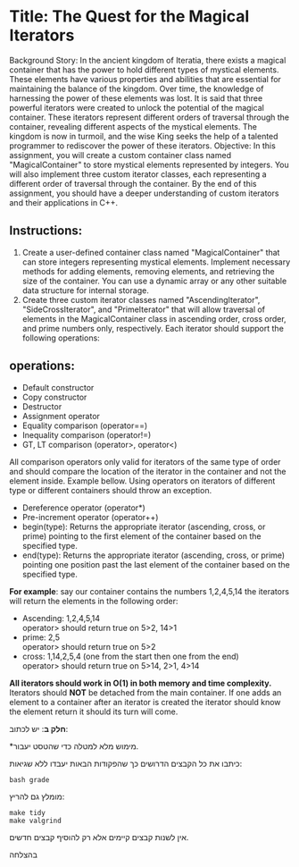 # Title: The Quest for the Magical Iterators

Background Story: In the ancient kingdom of Iteratia, there exists a magical container that has the power to hold
different types of mystical elements. These elements have various properties and abilities that are essential for
maintaining the balance of the kingdom. Over time, the knowledge of harnessing the power of these elements was lost. It
is said that three powerful iterators were created to unlock the potential of the magical container. These iterators
represent different orders of traversal through the container, revealing different aspects of the mystical elements. The
kingdom is now in turmoil, and the wise King seeks the help of a talented programmer to rediscover the power of these
iterators.
Objective: In this assignment, you will create a custom container class named "MagicalContainer" to store mystical
elements represented by integers. You will also implement three custom iterator classes, each representing a different
order of traversal through the container. By the end of this assignment, you should have a deeper understanding of
custom iterators and their applications in C++.

## Instructions:

1. Create a user-defined container class named "MagicalContainer" that can store integers representing mystical
   elements. Implement necessary methods for adding elements, removing elements, and retrieving the size of the
   container. You can use a dynamic array or any other suitable data structure for internal storage.
2. Create three custom iterator classes named "AscendingIterator", "SideCrossIterator", and "PrimeIterator" that will
   allow traversal of elements in the MagicalContainer class in ascending order, cross order, and prime numbers only,
   respectively. Each iterator should support the following operations:

## operations:

* Default constructor
* Copy constructor
* Destructor
* Assignment operator
* Equality comparison (operator==)
* Inequality comparison (operator!=)
* GT, LT comparison (operator>, operator<)

All comparison operators only valid for iterators of the same type of order
and should compare the location of the iterator in the container and not the element inside. Example bellow. Using
operators on iterators of different type or different containers should throw an exception.

* Dereference operator (operator*)
* Pre-increment operator (operator++)
* begin(type): Returns the appropriate iterator (ascending, cross, or prime) pointing to the first element of the
  container based on the specified type.
* end(type): Returns the appropriate iterator (ascending, cross, or prime) pointing one position past the last element
  of the container based on the specified type.

**For example**: say our container contains the numbers 1,2,4,5,14 the iterators will return the elements in the following
order:

* Ascending: 1,2,4,5,14   
  operator> should return true on 5>2, 14>1
* prime: 2,5   
  operator> should return true on 5>2
* cross: 1,14,2,5,4  (one from the start then one from the end)   
  operator> should return true on 5>14, 2>1, 4>14

**All iterators should work in O(1) in both memory and time complexity.**
Iterators should **NOT** be detached from the main container. If one adds an element to a container after an iterator
is created the iterator should know the element return it should its turn will come.

**חלק ב**: יש לכתוב:

*מימוש מלא למטלה כדי שהטסט יעבור.

כיתבו את כל הקבצים הדרושים כך שהפקודות הבאות יעבדו ללא שגיאות:

<div dir='ltr'>

	bash grade

</div>

מומלץ גם להריץ:

<div dir='ltr'>

    make tidy
    make valgrind

</div>

אין לשנות קבצים קיימים אלא רק להוסיף קבצים חדשים.

בהצלחה
